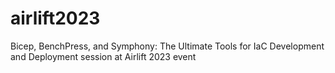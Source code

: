 # airlift2023
Bicep, BenchPress, and Symphony: The Ultimate Tools for IaC Development and Deployment session at Airlift 2023 event
